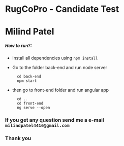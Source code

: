 # RugCoPro - Candidate Test

# Milind Patel

#####  How to run?:

* install all dependencies using ` npm install `
* Go to the folder back-end and run node server 

    
        cd back-end
        npm start

    
* then go to front-end folder and run angular app

    
        cd ..
        cd front-end
        ng serve --open

    
### If you get any question send me a e-mail `milindpatel4416@gmail.com` 
### Thank you
